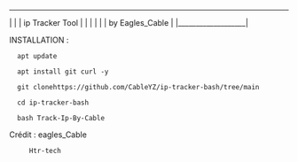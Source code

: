  ____________________
 |                   |
 | ip Tracker Tool   |
 |                   |
 |                   |
 |  by Eagles_Cable  |
 |___________________|

         

         

INSTALLATION :

         

      apt update

      apt install git curl -y

      git clonehttps://github.com/CableYZ/ip-tracker-bash/tree/main

      cd ip-tracker-bash
      
      bash Track-Ip-By-Cable


Crédit : eagles_Cable

         Htr-tech





